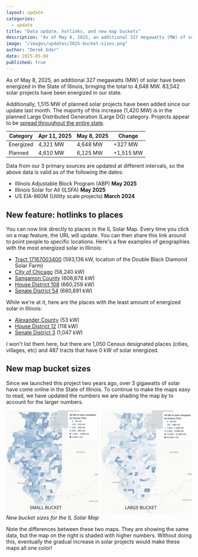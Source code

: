 ```yaml
---
layout: update
categories:
  - update
title: "Data update, hotlinks, and new map buckets"
description: "As of May 8, 2025, an additional 327 megawatts (MW) of solar have been energized in the State of Illinois, bringing the total to 4,648 MW. 83,542 solar projects have been energized in our state."
image: "/images/updates/2025-bucket-sizes.png"
author: "Derek Eder"
date: 2025-05-08
published: true
---
```


As of May 8, 2025, an additional 327 megawatts (MW) of solar have been energized in the State of Illinois, bringing the total to 4,648 MW. 83,542 solar projects have been energized in our state.

Additionally, 1,515 MW of planned solar projects have been added since our update last month. The majority of this increase (1,420 MW) is in the planned Large Distributed Generation (Large DG) category. Projects appear to be [spread throughout the entire state](/index.html#/?status=planned&category=dg_large_kw).

<table class='table'>
  <thead>
    <tr>
      <th>Category</th>
      <th>Apr 11, 2025</th>
      <th>May 8, 2025</th>
      <th>Change</th>
    </tr>
  </thead>
  <tbody>
    <tr>
      <td>Energized</td>
      <td>4,321 MW</td>
      <td>4,648 MW</td>
      <td>+327 MW</td>
    </tr>
    <tr>
      <td>Planned</td>
      <td>4,610 MW</td>
      <td>6,125 MW</td>
      <td>+1,515 MW</td>
    </tr>
  </tbody>
</table>

Data from our 3 primary sources are updated at different intervals, so the above data is valid as of the following the dates:

* Illinois Adjustable Block Program (ABP) **May 2025**
* Illinois Solar for All (ILSFA) **May 2025**
* US EIA-860M (Utility scale projects) **March 2024**

## New feature: hotlinks to places

You can now link directly to places in the IL Solar Map. Every time you click on a map feature, the URL will update. You can then share this link around to point people to specific locations. Here's a few examples of geographies with the most energized solar in Illinois:

* [Tract 17167003400](https://ilsolarmap.com/#/?geography=tracts&id=17167003400) (593,136 kW, location of the Double Black Diamond Solar Farm)
* [City of Chicago](https://ilsolarmap.com/#/?geography=places&id=7343) (58,240 kW)
* [Sangamon County](https://ilsolarmap.com/#/?geography=counties&id=167) (606,678 kW)
* [House District 108](https://ilsolarmap.com/#/?geography=il-house&id=108) (660,259 kW)
* [Senate District 54](https://ilsolarmap.com/#/?geography=il-senate&id=54) (680,891 kW)

While we're at it, here are the places with the least amount of energized solar in Illinois:

* [Alexander County](https://ilsolarmap.com/#/?geography=counties&id=3) (53 kW)
* [House District 12](https://ilsolarmap.com/#/?geography=il-house&id=12) (118 kW)
* [Senate District 3](https://ilsolarmap.com/#/?geography=il-senate&id=3)  (1,047 kW)

I won't list them here, but there are 1,050 Census designated places (cities, villages, etc) and 487 tracts that have 0 kW of solar energized.

## New map bucket sizes

Since we launched this project two years ago, over 3 gigawatts of solar have come online in the State of Illinois. To continue to make the maps easy to read, we have updated the numbers we are shading the map by to account for the larger numbers.

<p>
  <img src="/images/updates/2025-bucket-sizes.png" alt="New bucket sizes for the IL Solar Map" class="img-thumbnail" /><br /><em>New bucket sizes for the IL Solar Map</em>
</p>

Note the differences between these two maps. They are showing the same data, but the map on the right is shaded with higher numbers. Without doing this, eventually the gradual increase in solar projects would make these maps all one color!